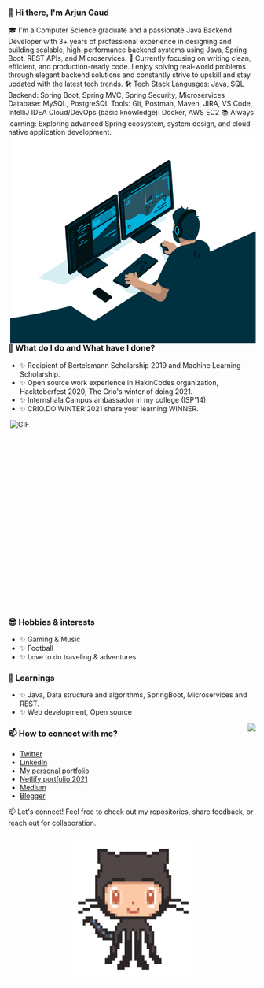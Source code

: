 ### 👋 Hi there, I'm Arjun Gaud
🎓 I'm a Computer Science graduate and a passionate Java Backend Developer with 3+ years of professional experience in designing and building scalable, high-performance backend systems using Java, Spring Boot, REST APIs, and Microservices.
🚀 Currently focusing on writing clean, efficient, and production-ready code. I enjoy solving real-world problems through elegant backend solutions and constantly strive to upskill and stay updated with the latest tech trends.
🛠️ Tech Stack
Languages: Java, SQL
Backend: Spring Boot, Spring MVC, Spring Security, Microservices
Database: MySQL, PostgreSQL
Tools: Git, Postman, Maven, JIRA, VS Code, IntelliJ IDEA
Cloud/DevOps (basic knowledge): Docker, AWS EC2
📚 Always learning: Exploring advanced Spring ecosystem, system design, and cloud-native application development.
<img align="right" alt="GIF" src="https://github.com/itsarjun12/itsarjun12/blob/main/code.gif?raw=true" width="500" height="420"/>

### 🌱 What do I do and What have I done? 
- ✨ Recipient of Bertelsmann Scholarship 2019 and Machine Learning Scholarship.
- ✨ Open source work experience in HakinCodes organization, Hacktoberfest 2020, The Crio's winter of doing 2021.
- ✨ Internshala Campus ambassador in my college (ISP'14).
- ✨ CRIO.DO WINTER'2021 share your learning WINNER.
<img height="400" width="500" alt="GIF" align="right" src="https://github.com/itsarjun12/itsarjun12/blob/main/1936.gif"/>

### 😎 Hobbies & interests
- ✨ Gaming & Music
- ✨ Football
- ✨ Love to do traveling & adventures
 
### 💬 Learnings
- ✨ Java, Data structure and algorithms, SpringBoot, Microservices and REST.
- ✨ Web development, Open source

<img align ="right" src="https://github-readme-stats.vercel.app/api?username=itsarjun12&hide=stars,issues&show_icons=true&theme=radical"/>
 
### 📫 How to connect with me?
- [Twitter](https://twitter.com/arjun_gaud12) 
- [LinkedIn](https://www.linkedin.com/in/arjun-gaud-771bb4167/) 
- [My personal portfolio](https://itsarjun12.github.io/Portfolio/) 
- [Netlify portfolio 2021](https://the-awesome-arjun-site.netlify.app/)
- [Medium](https://arjun22.medium.com/)
- [Blogger](https://mylazyblog12.blogspot.com/)
  
📫 Let's connect! Feel free to check out my repositories, share feedback, or reach out for collaboration.
<p align = "center">
<img height ="300" width ="250" src="https://github.com/itsarjun12/itsarjun12/blob/main/87202985-820dcb80-c2b6-11ea-9f56-7ec461c497c3.gif"/>
</p>
<!--
**itsarjun12/itsarjun12** is a ✨ _special_ ✨ repository because its `README.md` (this file) appears on your GitHub profile

